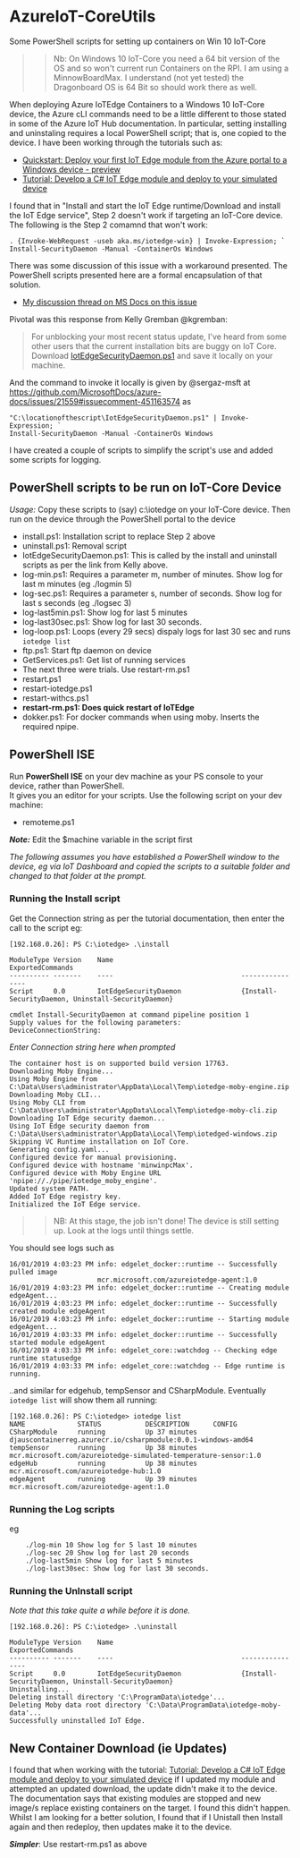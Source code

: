 # AzureIoT-CoreUtils
Some PowerShell scripts for setting up containers on Win 10 IoT-Core


>> Nb: On Windows 10 IoT-Core you need a 64 bit version of the OS and so won't current run Containers on the RPI.  I am using a MinnowBoardMax.  I understand (not yet tested) the Dragonboard OS is 64 Bit so should work there as well.


When deploying Azure IoTEdge Containers to a Windows 10 IoT-Core device, the Azure cLI commands need to be a little different to those stated in some of the Azure IoT Hub documentation.  In particular, setting installing and uninstaling requires a local PowerShell script; that is, one copied to the device. I have been working through the tutorials such as:
- [Quickstart: Deploy your first IoT Edge module from the Azure portal to a Windows device - preview](https://docs.microsoft.com/en-us/azure/iot-edge/quickstart)
- [Tutorial: Develop a C# IoT Edge module and deploy to your simulated device](https://docs.microsoft.com/en-us/azure/iot-edge/tutorial-csharp-module)

I found that in "Install and start the IoT Edge runtime/Download and install the IoT Edge service", Step 2 doesn't work if targeting an IoT-Core device. The following is the Step 2 comamnd that won't work:

```
. {Invoke-WebRequest -useb aka.ms/iotedge-win} | Invoke-Expression; `
Install-SecurityDaemon -Manual -ContainerOs Windows
```

There was some discussion of this issue with a workaround presented.  The PowerShell scripts presented here are a formal encapsulation of that solution.
- [My discussion thread on MS Docs on this issue](https://github.com/MicrosoftDocs/azure-docs/issues/21915)

Pivotal was this response from Kelly Gremban @kgremban:
>For unblocking your most recent status update, I've heard from some other users that the current installation bits are buggy on IoT Core. Download [IotEdgeSecurityDaemon.ps1](https://raw.githubusercontent.com/alextnewman/iotedge/3b87d6805fed1e2bdc74dc6f2d3f45cfea328b3e/scripts/windows/setup/IotEdgeSecurityDaemon.ps1) and save it locally on your machine.

And the command to invoke it locally is given by @sergaz-msft at
 https://github.com/MicrosoftDocs/azure-docs/issues/21559#issuecomment-451163574  as
 
 ```
 "C:\locationofthescript\IotEdgeSecurityDaemon.ps1" | Invoke-Expression; ` 
Install-SecurityDaemon -Manual -ContainerOs Windows
```

I have created a couple of scripts to simplify the script's use and added some scripts for logging.

## PowerShell scripts to be run on IoT-Core Device
*Usage:* Copy these scripts to (say) c:\iotedge on your IoT-Core device. Then run on the device through the PowerShell portal to the device
- install.ps1: Installation script to replace Step 2 above
- uninstall.ps1: Removal script 
- IotEdgeSecurityDaemon.ps1: This is called by the install and uninstall scripts as per the link from Kelly above.
- log-min.ps1: Requires a parameter m, number of minutes. Show log for last m minutes (eg ./logmin 5) 
- log-sec.ps1: Requires a parameter s, number of seconds. Show log for last s seconds (eg ./logsec 3) 
- log-last5min.ps1: Show log for last 5 minutes
- log-last30sec.ps1: Show log for last 30 seconds.
- log-loop.ps1:  Loops (every 29 secs) dispaly logs for last 30 sec and runs ```iotedge list```
- ftp.ps1: Start ftp daemon on device
- GetServices.ps1: Get list of running services
- The next three were trials. Use restart-rm.ps1
- restart.ps1
- restart-iotedge.ps1
- restart-withcs.ps1
- **restart-rm.ps1: Does quick restart of IoTEdge**
- dokker.ps1: For docker commands when using moby. Inserts the required npipe.


## PowerShell ISE
Run **PowerShell ISE** on your dev machine as your PS console to your device, rather than PowerShell.  
It gives you an editor for your scripts.  Use the following script on your dev machine:
- remoteme.ps1

***Note:*** Edit the $machine variable in the script first


*The following assumes you have established a PowerShell window to the device, eg via IoT Dashboard and copied the scripts to a suitable folder and changed to that folder at the prompt.*

### Running the Install script
Get the Connection string as per the tutorial documentation, then enter the call to the script eg:
```
[192.168.0.26]: PS C:\iotedge> .\install

ModuleType Version    Name                                ExportedCommands
---------- -------    ----                                ----------------
Script     0.0        IotEdgeSecurityDaemon               {Install-SecurityDaemon, Uninstall-SecurityDaemon}

cmdlet Install-SecurityDaemon at command pipeline position 1
Supply values for the following parameters:
DeviceConnectionString:
```
*Enter Connection string here when prompted*
 
```
The container host is on supported build version 17763.
Downloading Moby Engine...
Using Moby Engine from C:\Data\Users\administrator\AppData\Local\Temp\iotedge-moby-engine.zip
Downloading Moby CLI...
Using Moby CLI from C:\Data\Users\administrator\AppData\Local\Temp\iotedge-moby-cli.zip
Downloading IoT Edge security daemon...
Using IoT Edge security daemon from C:\Data\Users\administrator\AppData\Local\Temp\iotedged-windows.zip
Skipping VC Runtime installation on IoT Core.
Generating config.yaml...
Configured device for manual provisioning.
Configured device with hostname 'minwinpcMax'.
Configured device with Moby Engine URL 'npipe://./pipe/iotedge_moby_engine'.
Updated system PATH.
Added IoT Edge registry key.
Initialized the IoT Edge service.
```

>> NB: At this stage, the job isn't done! The device is still setting up. Look at the logs until things settle.

You should see logs such as 

```
16/01/2019 4:03:23 PM info: edgelet_docker::runtime -- Successfully pulled image
                      mcr.microsoft.com/azureiotedge-agent:1.0
16/01/2019 4:03:23 PM info: edgelet_docker::runtime -- Creating module edgeAgent...
16/01/2019 4:03:23 PM info: edgelet_docker::runtime -- Successfully created module edgeAgent
16/01/2019 4:03:23 PM info: edgelet_docker::runtime -- Starting module edgeAgent...
16/01/2019 4:03:33 PM info: edgelet_docker::runtime -- Successfully started module edgeAgent
16/01/2019 4:03:33 PM info: edgelet_core::watchdog -- Checking edge runtime statusedge
16/01/2019 4:03:33 PM info: edgelet_core::watchdog -- Edge runtime is running.
```
..and similar for edgehub, tempSensor and CSharpModule.
Eventually ```iotedge list``` will show them all running:

```
[192.168.0.26]: PS C:\iotedge> iotedge list
NAME             STATUS           DESCRIPTION      CONFIG
CSharpModule     running          Up 37 minutes    djauscontainerreg.azurecr.io/csharpmodule:0.0.1-windows-amd64
tempSensor       running          Up 38 minutes    mcr.microsoft.com/azureiotedge-simulated-temperature-sensor:1.0
edgeHub          running          Up 38 minutes    mcr.microsoft.com/azureiotedge-hub:1.0
edgeAgent        running          Up 39 minutes    mcr.microsoft.com/azureiotedge-agent:1.0
```

### Running the Log scripts
eg

```
    ./log-min 10 Show log for 5 last 10 minutes
    ./log-sec 20 Show log for last 20 seconds
    ./log-last5min Show log for last 5 minutes
    ./log-last30sec: Show log for last 30 seconds.
 ```  


### Running the UnInstall script
*Note that this take quite a while before it is done.*

```
[192.168.0.26]: PS C:\iotedge> .\uninstall

ModuleType Version    Name                                ExportedCommands
---------- -------    ----                                ----------------
Script     0.0        IotEdgeSecurityDaemon               {Install-SecurityDaemon, Uninstall-SecurityDaemon}
Uninstalling...
Deleting install directory 'C:\ProgramData\iotedge'...
Deleting Moby data root directory 'C:\Data\ProgramData\iotedge-moby-data'...
Successfully uninstalled IoT Edge.
```

## New Container Download (ie Updates)
I found that when working with the tutorial:
[Tutorial: Develop a C# IoT Edge module and deploy to your simulated device](https://docs.microsoft.com/en-us/azure/iot-edge/tutorial-csharp-module)
if I updated my module and attempted an updated download, the update didn't make it to the device. The documentation says that existing modules are stopped and new image/s replace existing containers on the target. I found this didn't happen. Whilst I am looking for a better solution, I found that if I Unistall then Install again and then redeploy, then updates make it to the device.

_**Simpler**_: Use restart-rm.ps1 as above

